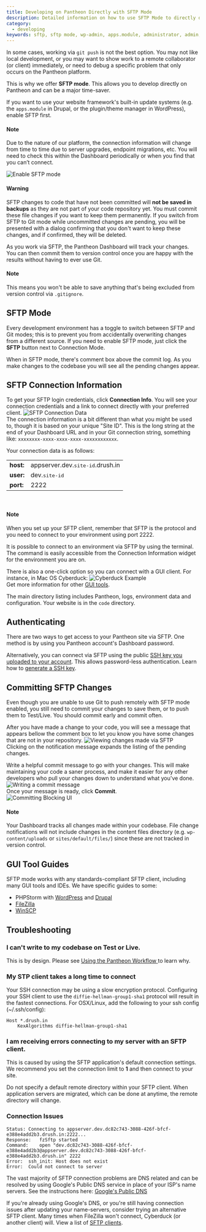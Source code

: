 ```yaml
---
title: Developing on Pantheon Directly with SFTP Mode
description: Detailed information on how to use SFTP Mode to directly develop on Pantheon Website Management Platform environments.
category:
  - developing
keywords: sftp, sftp mode, wp-admin, apps.module, administrator, admin, connection info, connection information, sftp connection info, sftp connection information, authenticate sftp, access denied sftp, forbidden, authentication, commit sftp changes, commit changes, develop using sftp, make changes using sftp, how to use admin
---
```

In some cases, working via `git push` is not the best option. You may not like local development, or you may want to show work to a remote collaborator (or client) immediately, or need to debug a specific problem that only occurs on the Pantheon platform.

This is why we offer **SFTP mode**. This allows you to develop directly on Pantheon and can be a major time-saver.

If you want to use your website framework's built-in update systems (e.g. the <code>apps.module</code> in Drupal, or the plugin/theme manager in WordPress), enable SFTP first.

<div class="alert alert-info" role="alert">
<h4>Note</h4>
Due to the nature of our platform, the connection information will change from time to time due to server upgrades, endpoint migrations, etc. You will need to check this within the Dashboard periodically or when you find that you can’t connect.</div>

 ![Enable SFTP mode](/source/docs/assets/images/desk_images/278855.png)
<div class="alert alert-danger" role="alert"><h4>Warning</h4>
SFTP changes to code that have not been committed will <strong>not be saved in backups</strong> as they are not part of your code repository yet. You must commit these file changes if you want to keep them permanently. If you switch from SFTP to Git mode while uncommitted changes are pending, you will be presented with a dialog confirming that you don't want to keep these changes, and if confirmed, they will be deleted.</div>

As you work via SFTP, the Pantheon Dashboard will track your changes. You can then commit them to version control once you are happy with the results without having to ever use Git.

<div class="alert alert-info" role="alert">
<h4>Note</h4>
This means you won't be able to save anything that's being excluded from version control via <code>.gitignore</code>.</div>

## SFTP Mode

Every development environment has a toggle to switch between SFTP and Git modes; this is to prevent you from accidentally overwriting changes from a different source. If you need to enable SFTP mode, just click the **SFTP** button next to Connection Mode.

When in SFTP mode, there's comment box above the commit log. As you make changes to the codebase you will see all the pending changes appear.

## SFTP Connection Information

To get your SFTP login credentials, click **Connection Info**. You will see your connection credentials and a link to connect directly with your preferred client.
 ![SFTP Connection Data](/source/docs/assets/images/desk_images/278856.png)<br />
The connection information is a bit different than what you might be used to, though it is based on your unique "Site ID". This is the long string at the end of your Dashboard URL and in your Git connection string, something like: `xxxxxxxx-xxxx-xxxx-xxxx-xxxxxxxxxxxx`.

Your connection data is as follows:
<table>
<tbody>
		<tr>
			<td><b>host: </b></td>
			<td>appserver.dev.<tt>site-id</tt>.drush.in</td>
		</tr>
		<tr>
			<td><b>user: </b></td>
			<td>dev.<tt>site-id</tt>
</td>
		</tr>
		<tr>
			<td><b>port: </b></td>
			<td>2222</td>
		</tr>
	</tbody>
</table>
 


<div class="alert alert-info" role="alert">
<h4>Note</h4>
When you set up your SFTP client, remember that SFTP is the protocol and you need to connect to your environment using port 2222.</div>

It is possible to connect to an environment via SFTP by using the terminal. The command is easily accessible from the Connection Information widget for the environment you are on.

There is also a one-click option so you can connect with a GUI client. For instance, in Mac OS Cyberduck:
 ![Cyberduck Example](/source/docs/assets/images/desk_images/278857.png)<br />
Get more information for other [GUI tools](/docs/articles/sites/code/developing-directly-with-sftp-mode#gui-tool-guides).

The main directory listing includes Pantheon, logs, environment data and configuration. Your website is in the `code` directory.

## Authenticating

There are two ways to get access to your Pantheon site via SFTP. One method is by using you Pantheon account's Dashboard password.  

Alternatively, you can connect via SFTP using the public [SSH key you uploaded to your account](/docs/articles/users/loading-ssh-keys). This allows password-less authentication. Learn how to [generate a SSH key](/docs/articles/users/generating-ssh-keys).

## Committing SFTP Changes

Even though you are unable to use Git to push remotely with SFTP mode enabled, you still need to commit your changes to save them, or to push them to Test/Live. You should commit early and commit often.

After you have made a change to your code, you will see a message that appears bellow the comment box to let you know you have some changes that are not in your repository.
 ![Viewing changes made via SFTP](/source/docs/assets/images/desk_images/278859.png)<br />
Clicking on the notification message expands the listing of the pending changes.

Write a helpful commit message to go with your changes. This will make maintaining your code a saner process, and make it easier for any other developers who pull your changes down to understand what you've done.<br />
 ![Writing a commit message](/source/docs/assets/images/desk_images/278861.png)<br />
Once your message is ready, click **Commit**.<br />
 ![Committing Blocking UI](/source/docs/assets/images/desk_images/278852.png)<br />

<div class="alert alert-info" role="alert">
<h4>Note</h4>
Your Dashboard tracks all changes made within your codebase. File change notifications will not include changes in the content files directory (e.g. <code>wp-content/uploads</code> or <code>sites/default/files/</code>) since these are not tracked in version control.</div>

## GUI Tool Guides

SFTP mode works with any standards-compliant SFTP client, including many GUI tools and IDEs. We have specific guides to some:

- PHPStorm with [WordPress](/docs/articles/wordpress/configuring-phpstorm-on-pantheon-for-wordpress) and [Drupal](/docs/articles/drupal/configuring-jetbrains-phpstorm-ide-with-pantheon)
- [FileZilla](/docs/articles/local/filezilla/)
- [WinSCP](/docs/articles/local/using-winscp/)

## Troubleshooting

### I can't write to my codebase on Test or Live.

This is by design. Please see [Using the Pantheon Workflow
](/docs/articles/sites/code/using-the-pantheon-workflow#understanding-write-permissions-in-test-&-live) to learn why.

### My STP client takes a long time to connect

Your SSH connection may be using a slow encryption protocol. Configuring your SSH client to use the `diffie-hellman-group1-sha1` protocol will result in the fastest connections. For OSX/Linux, add the following to your ssh config (~/.ssh/config):

    Host *.drush.in
        KexAlgorithms diffie-hellman-group1-sha1

### I am receiving errors connecting to my server with an SFTP client.
This is caused by using the SFTP application's default connection settings. We recommend you set the connection limit to **1** and then connect to your site.

Do not specify a default remote directory within your SFTP client. When application servers are migrated, which can be done at anytime, the remote directory will change.

### Connection Issues

    Status:	Connecting to appserver.dev.dc82c743-3088-426f-bfcf-e388e4add2b3.drush.in:2222...
    Response:	fzSftp started
    Command:	open "dev.dc82c743-3088-426f-bfcf-e388e4add2b3@appserver.dev.dc82c743-3088-426f-bfcf-e388e4add2b3.drush.in" 2222
    Error:	ssh_init: Host does not exist
    Error:	Could not connect to server

The vast majority of SFTP connection problems are DNS related and can be resolved by using Google's Public DNS service in place of your ISP's name servers. See the instructions here: [Google's Public DNS](https://developers.google.com/speed/public-dns/)

If you're already using Google's DNS, or you're still having connection issues after updating your name-servers, consider trying an alternative SFTP client. Many times when FileZilla won't connect, Cyberduck (or another client) will. View a list of [SFTP clients](http://en.wikipedia.org/wiki/Comparison_of_FTP_client_software).

